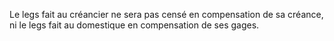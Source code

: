   
 Le legs fait au créancier ne sera pas censé en compensation de sa créance, ni le legs fait au domestique en compensation de ses gages.  

  
